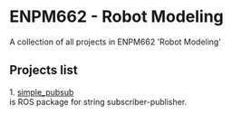 # ENPM662 - Robot Modeling
A collection of all projects in ENPM662 'Robot Modeling'

  <h2>Projects list</h2>
    1. <a href="https://github.com/DrKraig/ENPM662/tree/master/src/simple_pubsub">simple_pubsub</a></br> is ROS package for string subscriber-publisher.
